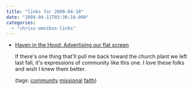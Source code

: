 ```yaml
---
title: "links for 2009-04-10"
date: "2009-04-11T03:30:10.000"
categories: 
  - "chriss-omnibus-links"
---
```


- [Haven in the Hood: Advertising our flat screen](http://haveninthehood.blogspot.com/2009/03/advertising-our-flat-screen-her.html)
    
    If there's one thing that'll pull me back toward the church plant we left last fall, it's expressions of community like this one. I love these folks and wish I knew them better.
    
    (tags: [community](http://delicious.com/hubbsc/community) [missional](http://delicious.com/hubbsc/missional) [faith](http://delicious.com/hubbsc/faith))
